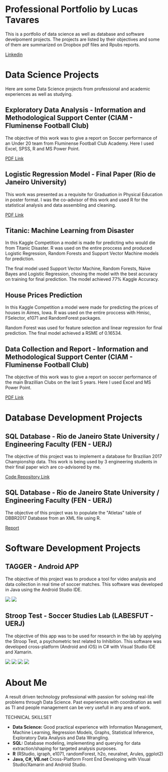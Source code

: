 # Professional Portfolio by Lucas Tavares

This is a portfolio of data science as well as database and software develpoment projects. 
The projects are listed by their objectives and some of them are summarized on Dropbox pdf files and Rpubs reports.

[Linkedin](www.linkedin.com/in/lucas-tavares92)

# Data Science Projects

Here are some Data Science projects from professional and academic experiences as well as studying.

## Exploratory Data Analysis - Information and Methodological Support Center (CIAM - Fluminense Football Club)

The objective of this work was to give a report on Soccer performance of an Under 20 team from Fluminense Football Club Academy.
Here I used Excel, SPSS, R and MS Power Point.

[PDF Link](https://www.dropbox.com/s/yxjkhofptt0eell/Relat%C3%B3rio%20TG%20S20.pdf?dl=0)

## Logistic Regression Model - Final Paper (Rio de Janeiro  University)

This work was presented as a requisite for Graduation in Physical Education in poster format.
I was the co-advisor of this work and used R for the statistical analysis and data assembling and cleaning.

[PDF Link](https://www.dropbox.com/s/nlnviymo64mx1hw/Poster%20-%20Lucas%20Tavares.pdf?dl=0)

## Titanic: Machine Learning from Disaster

In this Kaggle Competition a model is made for predicting who would die from Titanic Disaster.
R was used on the entire proccess and produced Logistic Regression, Random Forests and Support Vector Machine models for prediction.

The final model used Support Vector Machine, Random Forests, Naive Bayes and Logistic Regression, chosing the model with the best accuracy on training for final prediction. The model achieved 77% Kaggle Accuracy.

## House Prices Prediction

In this Kaggle Competition a model were made for predicting the prices of houses in Aimes, Iowa.
R was used on the entire proccess with Hmisc, FSelector, e1071 and RandomForest packages.

Random Forest was used for feature selection and linear regression for final prediction. The final model achieved a RSME of 0.16534.

## Data Collection and Report - Information and Methodological Support Center (CIAM - Fluminense Football Club)

The objective of this work was to give a report on soccer performance of the main Brazillian Clubs on the last 5 years.
Here I used Excel and MS Power Point.

[PDF Link](https://www.dropbox.com/s/t0qz83mvttsaj2m/Relat%C3%B3rio%20Base%20Brasil.pdf?dl=0)

# Database Development Projects

## SQL Database - Rio de Janeiro State University / Engineering Faculty (FEN - UERJ)

The objective of this project was to implement a database for Brazilian 2017 Championship data. This work is being used by 3 engineering students in their final paper wich are co-advisored by me.

[Code Repository Link](https://github.com/lucasgiutavares/lgtavares/commit/ebbea002121d807633bed75a274b0a34f0eeef68)

## SQL Database - Rio de Janeiro State University / Engineering Faculty (FEN - UERJ)

The objective of this project was to populate the "Atletas" table of DBBR2017 Database from an XML file using R.

[Report](https://rawgit.com/lucasgiutavares/lgtavares/master/Populating%20DB.html)

# Software Development Projects

## TAGGER - Android APP

The objective of this project was to produce a tool for video analysis and data collection in real time of soccer matches.
This software was developed in Java using the Android Studio IDE.

![](https://image.ibb.co/bF2z0e/Screenshot_2018_07_27_14_33_24.png) ![](https://image.ibb.co/dybj0e/Screenshot_2018_07_27_14_38_08.png)

## Stroop Test - Soccer Studies Lab (LABESFUT - UERJ)

The objective of this app was to be used for research in the lab by applying the Stroop Test, a psychometric test related to Inhibition.
This software was developed cross-platform (Android and iOS) in C# with Visual Studio IDE and Xamarin.

![](https://image.ibb.co/gvjvO9/Screenshot_2018_08_16_08_40_13.png) ![](https://image.ibb.co/cwEjGU/Screenshot_2018_08_16_08_40_33.png)
![](https://image.ibb.co/cE3BwU/Screenshot_2018_08_16_08_41_21.png)  ![](https://image.ibb.co/gzaPGU/Screenshot_2018_08_16_08_41_28.png)

# About Me

A result driven technology professional with passion for solving real-life problems through Data Science. Past experiences with coordination as well as TI and people management can be very usefull in any area of work.

TECHNICAL SKILLSET

* **Data Science:** Good practical experience with Information Management, Machine Learning, Regression Models, Graphs, Statistical Inference, Exploratory Data Analysis and Data Wrangling.
* **SQL:** Database modeling, implementing and querying for data extraction/shaping for targeted analysis purposes.
* **R** (RStudio, igraph, e1071, randomForest, h2o, neuralnet, Arules, ggplot2)
* **Java, C#, VB.net** Cross-Platform Front End Developing with Visual Studio/Xamarin and Android Studio.
